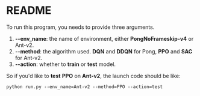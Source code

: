 # README



To run this program, you needs to provide three arguments.

1. **--env_name**: the name of environment, either **PongNoFrameskip-v4** or Ant-v2.
2. **--method**: the algorithm used. **DQN** and **DDQN** for Pong, **PPO** and **SAC** for Ant-v2.
3. **--action**: whether to **train** or **test** model.

So if you'd like to **test** **PPO** on **Ant-v2**, the launch code should be like:

```
python run.py --env_name=Ant-v2 --method=PPO --action=test
```

